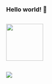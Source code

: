 ### Hello world! 👋
##
<div>
  <a href="https://github.com/Igor265">
  <img height="100em" src="https://github-readme-stats.vercel.app/api/top-langs/?username=igor265&theme=dracula&layout=compact&hide=blade"/>
</div>

  ##
  
<div> 
  <a href="https://www.linkedin.com/in/igor-ribeiro-a1a670174/" target="_blank">
    <img src="https://img.shields.io/badge/-LinkedIn-%230077B5?style=for-the-badge&logo=linkedin&logoColor=white" target="_blank">
  </a>
</div>

<!--
**Igor265/igor265** is a ✨ _special_ ✨ repository because its `README.md` (this file) appears on your GitHub profile.

Here are some ideas to get you started:

- 🔭 I’m currently working on ...
- 🌱 I’m currently learning ...
- 👯 I’m looking to collaborate on ...
- 🤔 I’m looking for help with ...
- 💬 Ask me about ...
- 📫 How to reach me: ...
- 😄 Pronouns: ...
- ⚡ Fun fact: ...
-->
